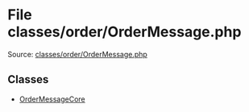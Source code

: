 File classes/order/OrderMessage.php
=========

Source: [classes/order/OrderMessage.php](https://github.com/PrestaShop/PrestaShop/blob/1.6.1.0/classes/order/OrderMessage.php)


Classes
-------

* [OrderMessageCore](class.OrderMessageCore.md)

